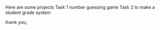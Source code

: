 
Here are some projects
Task 1
number guessing game
Task 2 
to make a student grade system 


thank you;
